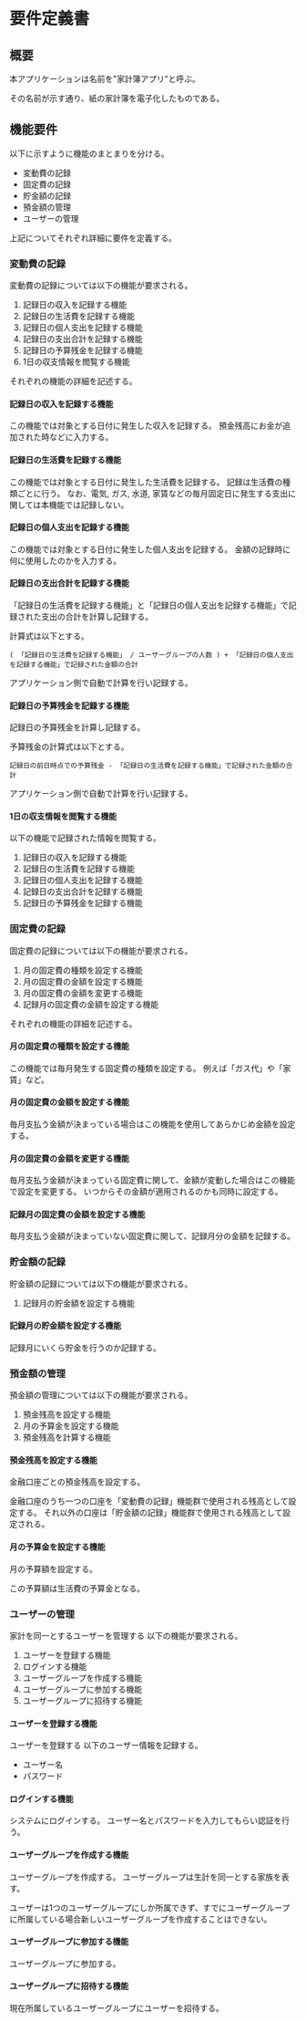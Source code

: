 # 要件定義書

## 概要

本アプリケーションは名前を"家計簿アプリ"と呼ぶ。

その名前が示す通り、紙の家計簿を電子化したものである。


## 機能要件

以下に示すように機能のまとまりを分ける。
* 変動費の記録
* 固定費の記録
* 貯金額の記録
* 預金額の管理
* ユーザーの管理

上記についてそれぞれ詳細に要件を定義する。


### 変動費の記録

変動費の記録については以下の機能が要求される。
1. 記録日の収入を記録する機能
2. 記録日の生活費を記録する機能
3. 記録日の個人支出を記録する機能
4. 記録日の支出合計を記録する機能
5. 記録日の予算残金を記録する機能
6. 1日の収支情報を閲覧する機能

それぞれの機能の詳細を記述する。


#### 記録日の収入を記録する機能

この機能では対象とする日付に発生した収入を記録する。
預金残高にお金が追加された時などに入力する。


#### 記録日の生活費を記録する機能

この機能では対象とする日付に発生した生活費を記録する。
記録は生活費の種類ごとに行う。
なお、電気, ガス, 水道, 家賃などの毎月固定日に発生する支出に関しては本機能では記録しない。


#### 記録日の個人支出を記録する機能

この機能では対象とする日付に発生した個人支出を記録する。
金額の記録時に何に使用したのかを入力する。


#### 記録日の支出合計を記録する機能

「記録日の生活費を記録する機能」と「記録日の個人支出を記録する機能」で記録された支出の合計を計算し記録する。

計算式は以下とする。
```
( 「記録日の生活費を記録する機能」 / ユーザーグループの人数 ) + 「記録日の個人支出を記録する機能」で記録された金額の合計
```

アプリケーション側で自動で計算を行い記録する。


#### 記録日の予算残金を記録する機能

記録日の予算残金を計算し記録する。

予算残金の計算式は以下とする。
```
記録日の前日時点での予算残金 - 「記録日の生活費を記録する機能」で記録された金額の合計
```

アプリケーション側で自動で計算を行い記録する。


#### 1日の収支情報を閲覧する機能

以下の機能で記録された情報を閲覧する。
1. 記録日の収入を記録する機能
2. 記録日の生活費を記録する機能
3. 記録日の個人支出を記録する機能
4. 記録日の支出合計を記録する機能
5. 記録日の予算残金を記録する機能


### 固定費の記録

固定費の記録については以下の機能が要求される。
1. 月の固定費の種類を設定する機能
2. 月の固定費の金額を設定する機能
3. 月の固定費の金額を変更する機能
3. 記録月の固定費の金額を設定する機能

それぞれの機能の詳細を記述する。


#### 月の固定費の種類を設定する機能

この機能では毎月発生する固定費の種類を設定する。
例えば「ガス代」や「家賃」など。


#### 月の固定費の金額を設定する機能

毎月支払う金額が決まっている場合はこの機能を使用してあらかじめ金額を設定する。


#### 月の固定費の金額を変更する機能

毎月支払う金額が決まっている固定費に関して、金額が変動した場合はこの機能で設定を変更する。
いつからその金額が適用されるのかも同時に設定する。


#### 記録月の固定費の金額を設定する機能

毎月支払う金額が決まっていない固定費に関して、記録月分の金額を記録する。


### 貯金額の記録

貯金額の記録については以下の機能が要求される。
1. 記録月の貯金額を設定する機能


#### 記録月の貯金額を設定する機能

記録月にいくら貯金を行うのか記録する。


### 預金額の管理

預金額の管理については以下の機能が要求される。
1. 預金残高を設定する機能
2. 月の予算金を設定する機能
3. 預金残高を計算する機能


#### 預金残高を設定する機能

金融口座ごとの預金残高を設定する。

金融口座のうち一つの口座を「変動費の記録」機能群で使用される残高として設定する。
それ以外の口座は「貯金額の記録」機能群で使用される残高として設定される。


#### 月の予算金を設定する機能

月の予算額を設定する。

この予算額は生活費の予算金となる。


### ユーザーの管理

家計を同一とするユーザーを管理する
以下の機能が要求される。
1. ユーザーを登録する機能
2. ログインする機能
3. ユーザーグループを作成する機能
4. ユーザーグループに参加する機能
5. ユーザーグループに招待する機能


#### ユーザーを登録する機能

ユーザーを登録する
以下のユーザー情報を記録する。
* ユーザー名
* パスワード


#### ログインする機能

システムにログインする。
ユーザー名とパスワードを入力してもらい認証を行う。


#### ユーザーグループを作成する機能

ユーザーグループを作成する。
ユーザーグループは生計を同一とする家族を表す。

ユーザーは1つのユーザーグループにしか所属できず、すでにユーザーグループに所属している場合新しいユーザーグループを作成することはできない。


#### ユーザーグループに参加する機能

ユーザーグループに参加する。


#### ユーザーグループに招待する機能

現在所属しているユーザーグループにユーザーを招待する。
